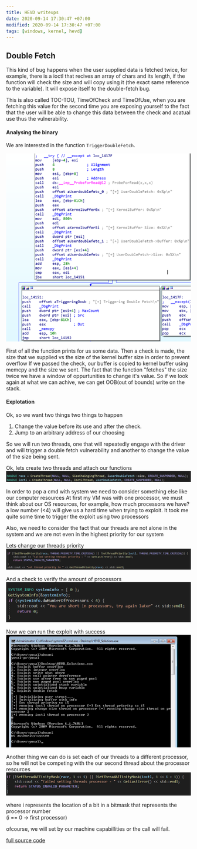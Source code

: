 ```yaml
---
title: HEVD writeups
date: 2020-09-14 17:30:47 +07:00
modified: 2020-09-14 17:30:47 +07:00
tags: [windows, kernel, hevd]
---
```

## Double Fetch
This kind of bug happens when the user supplied data is fetched twice, for example, there is a ioctl that recives an array of
chars and its length, if the function will check the size and will copy using it (the exact same reference to the variable).
It will expose itself to the double-fetch bug.

This is also called TOC-TOU, TimeOfCheck and TimeOfUse, when you are fetching this value for the second time you are exposing yourself to the fact that the user will be able to change this data between the check and acatual use thus the vulnerability.

#### Analysing the binary
We are interested in the function `TriggerDoubleFetch`.

![could not load photo](/assets/hevd-writeups/double_fetch_function_analysis.png)

First of all the function prints for us some data.
Then a check is made, the size that we supplied vs the size of the kernel buffer size in order to prevent overflow
If we passed the check, our buffer is copied to kernel buffer using memcpy and the size we sent.
The fact that the function "fetches" the size twice we have a window of oppurtunities to change it's value.
So if we look again at what we can achive, we can get OOB(out of bounds) write on the stack.

#### Explotation

Ok, so we want two things two things to happen
1. Change the value before its use and after the check. 
2. Jump to an arbitrary address of our choosing

So we will run two threads, one that will repeatedly engage with the driver and will trigger a double fetch vulnerability and another to change the value of the size being sent.

Ok, lets create two threads and attach our functions
![could not load photo](/assets/hevd-writeups/double_fetch_create_threads.png)

In order to pop a cmd with system we need to consider something else like our computer resources
At first my VM was with one processor, we must think about our OS resources, for example, how much processors we have? a low number (<4) will give us a hard time when trying to exploit.
It took me quite some time to trigger the exploit using two processors

Also, we need to consider the fact that our threads are not alone in the system and we are not even in the highest priority for our system

Lets change our threads priority
![could not load photo](/assets/hevd-writeups/double_fetch_set_priority.png) 

And a check to verify the amount of processors
![could not load photo](/assets/hevd-writeups/double_fetch_check_processors.png) 

Now we can run the exploit with success
![could not load photo](/assets/hevd-writeups/double_fetch_system.png) 

Another thing we can do is set each of our threads to a different processor, so he will not be competing with the our second thread about the processor resources
![could not load photo](/assets/hevd-writeups/double_fetch_set_processor.png) 

where i represents the location of a bit in a bitmask that represents the processor number</br> (i == 0 -> first processor)

ofcourse, we will set by our machine capabillities or the call will fail.


[full source code](https://github.com/yuvaly0/HEVD_Solutions/blob/master/HEVD_Solutions/DoubleFetch.cpp)
